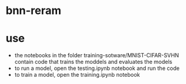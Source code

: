 # bnn-reram

# use
- the notebooks in the folder training-sotware/MNIST-CIFAR-SVHN contain code that trains the moddels and evaluates the models
- to run a model, open the testing.ipynb notebook and run the code
- to train a model, open the training.ipynb notebook
